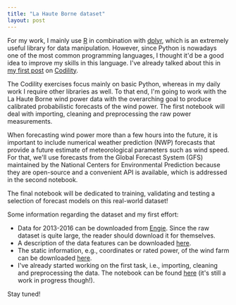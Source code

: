 ```yaml
---
title: "La Haute Borne dataset"
layout: post
---
```


For my work, I mainly use [R](https://www.r-project.org) in combination with [dplyr](https://dplyr.tidyverse.org), which is an extremely useful library for data manipulation. However, since Python is nowadays one of the most common programming languages, I thought it'd be a good idea to improve my skills in this language. I've already talked about this in [my first post](https://dwvandermeer.github.io/first-post/) on [Codility](https://app.codility.com/programmers/lessons/1-iterations/).

The Codility exercises focus mainly on basic Python, whereas in my daily work I require other libraries as well. To that end, I'm going to work with the La Haute Borne wind power data with the overarching goal to produce calibrated probabilistic forecasts of the wind power. The first notebook will deal with importing, cleaning and preprocessing the raw power measurements. 

When forecasting wind power more than a few hours into the future, it is important to include numerical weather prediction (NWP) forecasts that provide a future estimate of meteorological parameters such as wind speed. For that, we'll use forecasts from the Global Forecast System (GFS) maintained by the National Centers for Environmental Prediction because they are open-source and a convenient API is available, which is addressed in the second notebook.

The final notebook will be dedicated to training, validating and testing a selection of forecast models on this real-world dataset! 

Some information regarding the dataset and my first effort:

- Data for 2013-2016 can be downloaded from [Engie](https://opendata-renewables.engie.com/explore/dataset/d543716b-368d-4c53-8fb1-55addbe8d3ad/information). Since the raw dataset is quite large, the reader should download it for themselves. 
- A description of the data features can be downloaded [here](https://opendata-renewables.engie.com/explore/dataset/39490fd2-04a2-4622-9042-ce4dd34c2a58/information).
- The static information, e.g., coordinates or rated power, of the wind farm can be downloaded [here](https://opengie-preprod.ineotinea-gdfsuez.com/explore/dataset/6eeb7f50-97f7-4ab2-8d36-c6d9f9491d84/information).
- I've already started working on the first task, i.e., importing, cleaning and preprocessing the data. The notebook can be found [here](https://github.com/DWvanderMeer/LaHauteBorne/blob/main/scripts/lhb.ipynb) (it's still a work in progress though!).

Stay tuned!